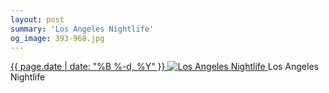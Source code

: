 ```yaml
---
layout: post
summary: 'Los Angeles Nightlife'
og_image: 393-968.jpg
---
```


<p>
 <time>
  <a href="/393">
   {{ page.date | date: "%B %-d, %Y" }}
  </a>
 </time>
 <a href="/393">
  <img alt="Los Angeles Nightlife" data-taken="1/25/2015" sizes="(min-width: 700px) 50vw, calc(100vw - 2rem)" src="{{ site.assets_url }}/393-484.jpg" srcset="{{ site.assets_url }}/393-968.jpg 968w, {{ site.assets_url }}/393-726.jpg 726w, {{ site.assets_url }}/393-484.jpg 484w, {{ site.assets_url }}/393-242.jpg 242w"/>
 </a>
 <span>
  Los Angeles Nightlife
 </span>
</p>
